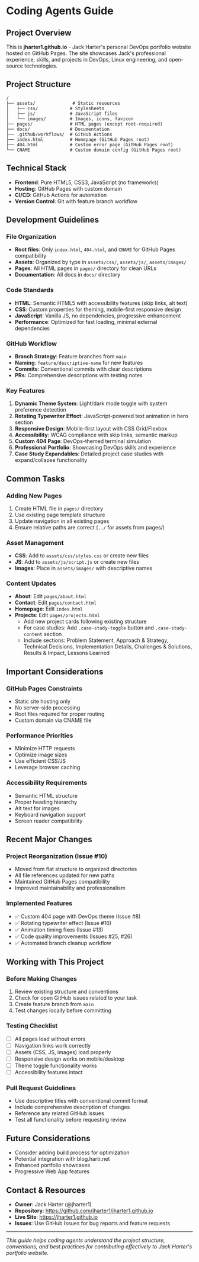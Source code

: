 # Coding Agents Guide

## Project Overview
This is **jharter1.github.io** - Jack Harter's personal DevOps portfolio website hosted on GitHub Pages. The site showcases Jack's professional experience, skills, and projects in DevOps, Linux engineering, and open-source technologies.

## Project Structure
```
/
├── assets/              # Static resources
│   ├── css/            # Stylesheets
│   ├── js/             # JavaScript files
│   └── images/         # Images, icons, favicon
├── pages/              # HTML pages (except root-required)
├── docs/               # Documentation
├── .github/workflows/  # GitHub Actions
├── index.html          # Homepage (GitHub Pages root)
├── 404.html            # Custom error page (GitHub Pages root)
└── CNAME               # Custom domain config (GitHub Pages root)
```

## Technical Stack
- **Frontend**: Pure HTML5, CSS3, JavaScript (no frameworks)
- **Hosting**: GitHub Pages with custom domain
- **CI/CD**: GitHub Actions for automation
- **Version Control**: Git with feature branch workflow

## Development Guidelines

### File Organization
- **Root files**: Only `index.html`, `404.html`, and `CNAME` for GitHub Pages compatibility
- **Assets**: Organized by type in `assets/css/`, `assets/js/`, `assets/images/`
- **Pages**: All HTML pages in `pages/` directory for clean URLs
- **Documentation**: All docs in `docs/` directory

### Code Standards
- **HTML**: Semantic HTML5 with accessibility features (skip links, alt text)
- **CSS**: Custom properties for theming, mobile-first responsive design
- **JavaScript**: Vanilla JS, no dependencies, progressive enhancement
- **Performance**: Optimized for fast loading, minimal external dependencies

### GitHub Workflow
- **Branch Strategy**: Feature branches from `main`
- **Naming**: `feature/descriptive-name` for new features
- **Commits**: Conventional commits with clear descriptions
- **PRs**: Comprehensive descriptions with testing notes

### Key Features
1. **Dynamic Theme System**: Light/dark mode toggle with system preference detection
2. **Rotating Typewriter Effect**: JavaScript-powered text animation in hero section
3. **Responsive Design**: Mobile-first layout with CSS Grid/Flexbox
4. **Accessibility**: WCAG compliance with skip links, semantic markup
5. **Custom 404 Page**: DevOps-themed terminal simulation
6. **Professional Portfolio**: Showcasing DevOps skills and experience
7. **Case Study Expandables**: Detailed project case studies with expand/collapse functionality

## Common Tasks

### Adding New Pages
1. Create HTML file in `pages/` directory
2. Use existing page template structure
3. Update navigation in all existing pages
4. Ensure relative paths are correct (`../` for assets from pages/)

### Asset Management
- **CSS**: Add to `assets/css/styles.css` or create new files
- **JS**: Add to `assets/js/script.js` or create new files  
- **Images**: Place in `assets/images/` with descriptive names

### Content Updates
- **About**: Edit `pages/about.html`
- **Contact**: Edit `pages/contact.html`
- **Homepage**: Edit `index.html`
- **Projects**: Edit `pages/projects.html` 
  - Add new project cards following existing structure
  - For case studies: Add `.case-study-toggle` button and `.case-study-content` section
  - Include sections: Problem Statement, Approach & Strategy, Technical Decisions, Implementation Details, Challenges & Solutions, Results & Impact, Lessons Learned

## Important Considerations

### GitHub Pages Constraints
- Static site hosting only
- No server-side processing
- Root files required for proper routing
- Custom domain via CNAME file

### Performance Priorities
- Minimize HTTP requests
- Optimize image sizes
- Use efficient CSS/JS
- Leverage browser caching

### Accessibility Requirements
- Semantic HTML structure
- Proper heading hierarchy
- Alt text for images
- Keyboard navigation support
- Screen reader compatibility

## Recent Major Changes

### Project Reorganization (Issue #10)
- Moved from flat structure to organized directories
- All file references updated for new paths
- Maintained GitHub Pages compatibility
- Improved maintainability and professionalism

### Implemented Features
- ✅ Custom 404 page with DevOps theme (Issue #8)
- ✅ Rotating typewriter effect (Issue #16)
- ✅ Animation timing fixes (Issue #13)
- ✅ Code quality improvements (Issues #25, #26)
- ✅ Automated branch cleanup workflow

## Working with This Project

### Before Making Changes
1. Review existing structure and conventions
2. Check for open GitHub issues related to your task
3. Create feature branch from `main`
4. Test changes locally before committing

### Testing Checklist
- [ ] All pages load without errors
- [ ] Navigation links work correctly
- [ ] Assets (CSS, JS, images) load properly
- [ ] Responsive design works on mobile/desktop
- [ ] Theme toggle functionality works
- [ ] Accessibility features intact

### Pull Request Guidelines
- Use descriptive titles with conventional commit format
- Include comprehensive description of changes
- Reference any related GitHub issues
- Test all functionality before requesting review

## Future Considerations
- Consider adding build process for optimization
- Potential integration with blog.hartr.net
- Enhanced portfolio showcases
- Progressive Web App features

## Contact & Resources
- **Owner**: Jack Harter (@jharter1)
- **Repository**: https://github.com/jharter1/jharter1.github.io
- **Live Site**: https://jharter1.github.io
- **Issues**: Use GitHub Issues for bug reports and feature requests

---

*This guide helps coding agents understand the project structure, conventions, and best practices for contributing effectively to Jack Harter's portfolio website.*
